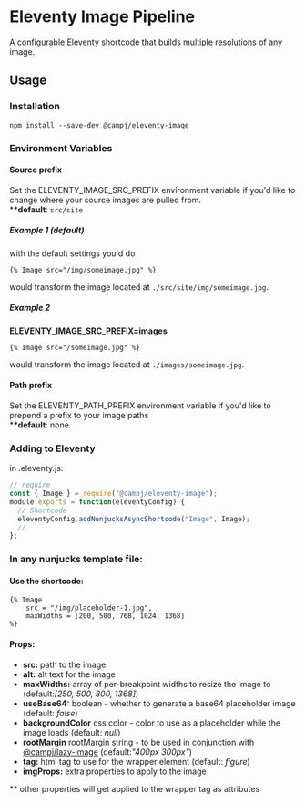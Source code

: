 # Eleventy Image Pipeline

A configurable Eleventy shortcode that builds multiple resolutions of any image.

## Usage

### Installation

`npm install --save-dev @campj/eleventy-image`

### Environment Variables

#### Source prefix

Set the ELEVENTY_IMAGE_SRC_PREFIX environment variable if you'd like to change where your source images are pulled from.<br> \***\*default**: `src/site`

##### Example 1 (default)

with the default settings you'd do

```
{% Image src="/img/someimage.jpg" %}
```

would transform the image located at `./src/site/img/someimage.jpg`. <br>

##### Example 2

**ELEVENTY_IMAGE_SRC_PREFIX=images**

```
{% Image src="/someimage.jpg" %}
```

would transform the image located at `./images/someimage.jpg`.

#### Path prefix

Set the ELEVENTY_PATH_PREFIX environment variable if you'd like to prepend a prefix to your image paths<br> \***\*default**: none

### Adding to Eleventy

in .eleventy.js:

```js
// require
const { Image } = require("@campj/eleventy-image");
module.exports = function(eleventyConfig) {
  // Shortcode
  eleventyConfig.addNunjucksAsyncShortcode("Image", Image);
  //
};
```

### In any nunjucks template file:

#### Use the shortcode:

```
{% Image
    src = "/img/placeholder-1.jpg",
    maxWidths = [200, 500, 768, 1024, 1368]
%}
```

#### Props:

- **src:** path to the image
- **alt:** alt text for the image
- **maxWidths:** array of per-breakpoint widths to resize the image to (default:_[250, 500, 800, 1368]_)
- **useBase64:** boolean - whether to generate a base64 placeholder image (default: _false_)
- **backgroundColor** css color - color to use as a placeholder while the image loads (default: _null_)
- **rootMargin** rootMargin string - to be used in conjunction with [@campj/lazy-image]() (default:_"400px 300px"_)
- **tag:** html tag to use for the wrapper element (default: _figure_)
- **imgProps:** extra properties to apply to the image

\*\* other properties will get applied to the wrapper tag as attributes
